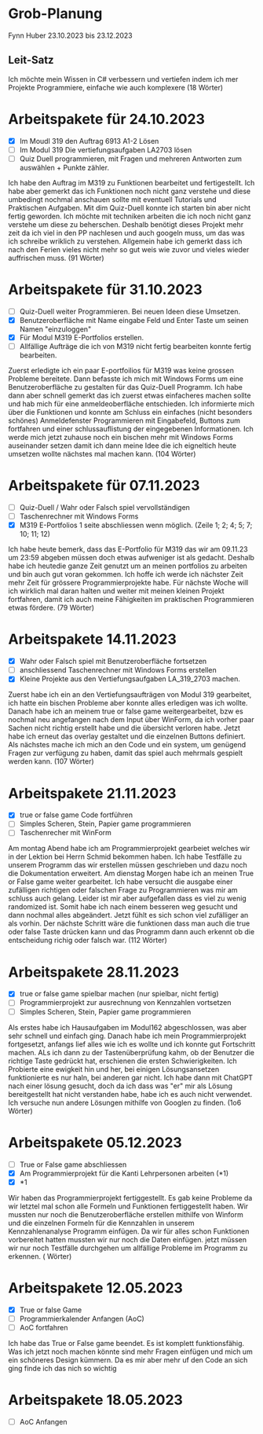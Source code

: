 
# Grob-Planung
Fynn Huber
23.10.2023 bis 23.12.2023

## Leit-Satz
Ich möchte mein Wissen in C# verbessern und vertiefen indem ich mer Projekte Programmiere, einfache wie auch komplexere (18 Wörter)


# Arbeitspakete für 24.10.2023
- [x] Im Moudl 319 den Auftrag 6913 A1-2 Lösen
- [ ] Im Modul 319 Die vertiefungsaufgaben LA2703 lösen
- [ ] Quiz Duell programmieren, mit Fragen und mehreren Antworten zum auswählen + Punkte zähler.

Ich habe den Auftrag im M319 zu Funktionen bearbeitet und fertigestellt. Ich habe aber gemerkt das ich Funktionen noch nicht ganz verstehe und diese umbedingt nochmal anschauen sollte mit eventuell Tutorials und Praktischen Aufgaben. Mit dim Quiz-Duell konnte ich starten bin aber nicht fertig geworden. Ich möchte mit techniken  arbeiten die ich noch nicht ganz verstehe um diese zu beherschen. Deshalb benötigt dieses Projekt mehr zeit da ich viel in den PP nachlesen und auch googeln muss, um das was ich schreibe wriklich zu verstehen. Allgemein habe ich gemerkt dass ich nach den Ferien vieles nicht mehr so gut weis wie zuvor und vieles wieder auffrischen muss. (91 Wörter)

# Arbeitspakete für 31.10.2023
- [ ] Quiz-Duell weiter Programmieren. Bei neuen Ideen diese Umsetzen.
- [x] Benutzeroberfläche mit Name eingabe Feld und Enter Taste um seinen Namen "einzuloggen"
- [x] Für Modul M319 E-Portfolios erstellen.
- [ ] Allfällige Aufträge die ich von M319  nicht fertig bearbeiten konnte fertig bearbeiten.

Zuerst erledigte ich ein paar E-portfoilios für M319 was keine grossen Probleme bereitete. Dann befasste ich mich mit Windows Forms um eine Benutzeroberfläche zu gestalten für das Quiz-Duell Programm. Ich habe dann aber schnell gemerkt das ich zuerst etwas einfacheres machen sollte und hab mich für eine anmeldeoberfläche entschieden. Ich informierte mich über die Funktionen und konnte am Schluss ein einfaches (nicht besonders schönes) Anmeldefenster Programmieren mit Eingabefeld, Buttons zum fortfahren und einer schlussauflistung der eingegebenen Informationen. Ich werde mich jetzt zuhause noch ein bischen mehr mit Windows Forms auseinander setzen damit ich dann meine Idee die ich eigneltich heute umsetzen wollte nächstes mal machen kann. (104 Wörter)

# Arbeitspakete für 07.11.2023
- [ ] Quiz-Duell / Wahr oder Falsch spiel vervollständigen
- [ ] Taschenrechner mit Windows Forms
- [x] M319 E-Portfolios 1 seite abschliessen wenn möglich. (Zeile 1; 2; 4; 5; 7; 10; 11; 12)

Ich habe heute bemerk, dass das E-Portfolio für M319 das wir am 09.11.23 um 23:59 abgeben müssen doch etwas aufweniger ist als gedacht. Deshalb habe ich heutedie ganze Zeit genutzt um an meinen portfolios zu arbeiten und bin auch gut voran gekommen. Ich hoffe ich werde ich nächster Zeit mehr Zeit für grössere Programmierprojekte habe. Für nächste Woche will ich wirklich mal daran halten und weiter mit meinen kleinen Projekt fortfahren, damit ich auch meine Fähigkeiten im praktischen Programmieren etwas fördere. (79 Wörter)

# Arbeitspakete 14.11.2023
- [x] Wahr oder Falsch spiel mit Benutzeroberfläche fortsetzen
- [ ] anschliessend Taschenrechner mit Windows Forms erstellen
- [x] Kleine Projekte aus den Vertiefungsaufgaben LA_319_2703 machen.

Zuerst habe ich ein an den Vertiefungsaufträgen von Modul 319 gearbeitet, ich hatte ein bischen Probleme aber konnte alles erledigen was ich wollte. Danach habe ich an meinem true or false game weitergearbeitet, bzw es nochmal neu angefangen nach dem Input über WinForm, da ich vorher paar Sachen nicht richtig erstellt habe und die übersicht verloren habe. Jetzt habe ich erneut das overlay gestaltet und die einzelnen Buttons definiert. Als nächstes mache ich mich an den Code und ein system, um genügend Fragen zur verfügung zu haben, damit das spiel auch mehrmals gespielt werden kann. (107 Wörter)

# Arbeitspakete 21.11.2023
- [x] true or false game Code fortführen
- [ ] Simples Scheren, Stein, Papier game programmieren
- [ ] Taschenrecher mit WinForm

Am montag Abend habe ich am Programmierprojekt gearbeiet welches wir in der Lektion bei Herrn Schmid bekommen haben. Ich habe Testfälle zu unserem Programm das wir erstellen müssen geschrieben und dazu noch die Dokumentation erweitert. Am dienstag Morgen habe ich an meinen True or False game weiter gearbeitet. Ich habe versucht die ausgabe einer zufälligen richtigen oder falschen Frage zu Programmieren was mir am schluss auch gelang. Leider ist mir aber aufgefallen dass es viel zu wenig randomized ist. Somit habe ich nach einem besseren weg gesucht und dann nochmal alles abgeändert. Jetzt fühlt es sich schon viel zufälliger an als vorhin. Der nächste Schritt wäre die funktionen dass man auch die true oder false Taste drücken kann und das Programm dann auch erkennt ob die entscheidung richig oder falsch war. (112 Wörter)

# Arbeitspakete 28.11.2023
- [x] true or false game spielbar machen (nur spielbar, nicht fertig)
- [ ] Programmierprojekt zur ausrechnung von Kennzahlen vortsetzen
- [ ] Simples Scheren, Stein, Papier game programmieren

Als erstes habe ich Hausaufgaben im Modul162 abgeschlossen, was aber sehr schnell und einfach ging. Danach habe ich mein Programmierprojekt fortgesetzt, anfangs lief alles wie ich es wollte und ich konnte gut Fortschritt machen. ALs ich dann zu der Tastenüberprüfung kahm, ob der Benutzer die richtige Taste gedrückt hat, erschienen die ersten Schwierigkeiten. Ich Probierte eine ewigkeit hin und her, bei einigen Lösungsansetzen funktionierte es nur haln, bei anderen gar nicht. Ich habe dann mit ChatGPT nach einer lösung gesucht, doch da ich dass was "er" mir als Lösung bereitgestellt hat nicht verstanden habe, habe ich es auch nicht verwendet. Ich versuche nun andere Lösungen mithilfe von Googlen zu finden. (1o6 Wörter)

# Arbeitspakete 05.12.2023
- [ ] True or False game abschliessen
- [x] Am Programmierprojekt für die Kanti Lehrpersonen arbeiten (*1)
- [x] *1

Wir haben das Programmierprojekt fertiggestellt. Es gab keine Probleme da wir letztel mal schon alle Formeln und Funktionen fertiggestellt haben. Wir mussten nur noch die Benutzeroberfläche erstellen mithilfe von Winform und die einzelnen Formeln für die Kennzahlen in unserem Kennzahlenanalyse Programm einfügen. Da wir für alles schon Funktionen vorbereitet hatten mussten wir nur noch die Daten einfügen. jetzt müssen wir nur noch Testfälle durchgehen um allfällige Probleme im Programm zu erkennen. (  Wörter)

# Arbeitspakete 12.05.2023
- [x] True or false Game
- [ ] Programmierkalender Anfangen (AoC)
- [ ] AoC fortfahren

Ich habe das True or False game beendet. Es ist komplett funktionsfähig. Was ich jetzt noch machen könnte sind mehr Fragen einfügen und mich um ein schöneres Design kümmern. Da es mir aber mehr uf den Code an sich ging finde ich das nich so wichtig

# Arbeitspakete 18.05.2023
- [ ] AoC Anfangen
